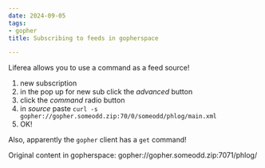 ```yaml
---
date: 2024-09-05
tags:
- gopher
title: Subscribing to feeds in gopherspace

---
```



Liferea allows you to use a command as a feed source!

1. new subscription
1. in the pop up for new sub click the *advanced* button
1. click the *command* radio button
1. in *source* paste  `curl -s gopher://gopher.someodd.zip:70/0/someodd/phlog/main.xml`
1. OK!

Also, apparently the `gopher` client has a `get` command!

Original content in gopherspace: gopher://gopher.someodd.zip:7071/phlog/
